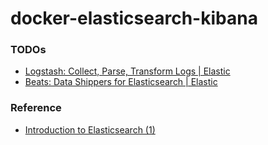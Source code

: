 docker-elasticsearch-kibana
====================
### TODOs
- [Logstash: Collect, Parse, Transform Logs | Elastic](https://www.elastic.co/logstash/)
- [Beats: Data Shippers for Elasticsearch | Elastic](https://www.elastic.co/beats/)

### Reference
- [Introduction to Elasticsearch (1)](https://hongyangyu.github.io/software%20development/2018/05/31/Introduce-to-Elasticsearch/)
